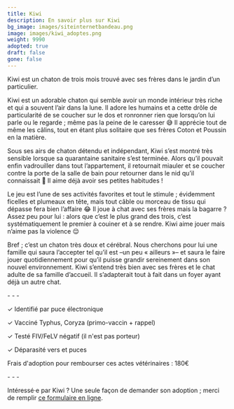 ```yaml
---
title: Kiwi
description: En savoir plus sur Kiwi
bg_image: images/siteinternetbandeau.png
image: images/kiwi_adoptes.png
weight: 9990
adopted: true
draft: false
gone: false
---
```

Kiwi est un chaton de trois mois trouvé avec ses frères dans le jardin d’un particulier.

Kiwi est un adorable chaton qui semble avoir un monde intérieur très riche et qui a souvent l’air dans la lune. Il adore les humains et a cette drôle de particularité de se coucher sur le dos et ronronner rien que lorsqu’on lui parle ou le regarde ; même pas la peine de le caresser 😅 Il apprécie tout de même les câlins, tout en étant plus solitaire que ses frères Coton et Poussin en la matière.

Sous ses airs de chaton détendu et indépendant, Kiwi s’est montré très sensible lorsque sa quarantaine sanitaire s’est terminée. Alors qu’il pouvait enfin vadrouiller dans tout l’appartement, il retournait miauler et se coucher contre la porte de la salle de bain pour retourner dans le nid qu’il connaissait 🥺 Il aime déjà avoir ses petites habitudes !

Le jeu est l’une de ses activités favorites et tout le stimule ; évidemment ficelles et plumeaux en tête, mais tout câble ou morceau de tissu qui dépasse fera bien l’affaire 😂 Il joue à chat avec ses frères mais la bagarre ? Assez peu pour lui : alors que c’est le plus grand des trois, c’est systématiquement le premier à couiner et à se rendre. Kiwi aime jouer mais n’aime pas la violence 😌

Bref ; c’est un chaton très doux et cérébral. Nous cherchons pour lui une famille qui saura l’accepter tel qu’il est –un peu « ailleurs »– et saura le faire jouer quotidiennement pour qu’il puisse grandir sereinement dans son nouvel environnement. Kiwi s’entend très bien avec ses frères et le chat adulte de sa famille d’accueil. Il s’adapterait tout à fait dans un foyer ayant déjà un autre chat.

\- - - 

✓ Identifié par puce électronique

✓ Vacciné Typhus, Coryza (primo-vaccin + rappel)

✓ Testé FIV/FeLV négatif (il n'est pas porteur)

✓ Déparasité vers et puces

Frais d'adoption pour rembourser ces actes vétérinaires : 180€

\- - - 

Intéressé·e par Kiwi ? Une seule façon de demander son adoption ; merci de remplir <a href="https://forms.gle/pC5a3vX68XDo7vfW8" target="_blank">ce formulaire en ligne</a>.